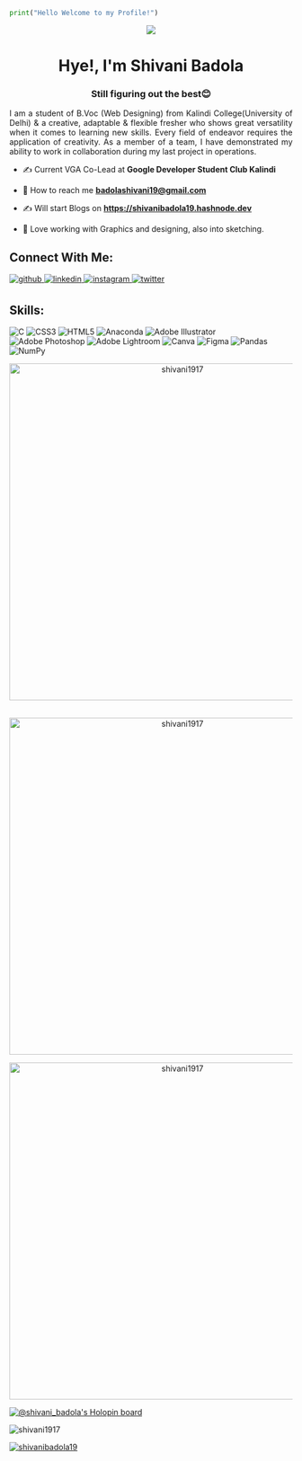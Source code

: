 ```python
print("Hello Welcome to my Profile!")
```
<div align="center">

  <img src='https://avataaars.io/?avatarStyle=Transparent&topType=LongHairCurvy&accessoriesType=Round&hairColor=Black&facialHairType=Blank&clotheType=BlazerSweater&eyeType=Default&eyebrowType=Default&mouthType=Default&skinColor=Light'/>
  
  <h1>Hye!, I'm Shivani Badola</h1>
  <h3>Still figuring out the best😊</h3>

</div>

<p align="justify">I am a student of B.Voc (Web Designing) from Kalindi College(University of Delhi) & a creative, adaptable & flexible fresher who shows great versatility when it comes to learning new skills. Every field of endeavor requires the application of creativity. As a member of a team, I have demonstrated my ability to work in collaboration during my last project in operations.</p>


- ✍️ Current VGA Co-Lead at **Google Developer Student Club Kalindi**

- 📧 How to reach me **badolashivani19@gmail.com**

- ✍️ Will start Blogs on **https://shivanibadola19.hashnode.dev**

- 🐶 Love working with Graphics and designing, also into sketching. 

## Connect With Me:
<div align="left">
<a href="https://github.com/Shivani1917" target="_blank">
<img src=https://img.shields.io/badge/github-%2324292e.svg?&style=for-the-badge&logo=github&logoColor=white alt=github style="margin-bottom: 5px;" />
</a>
<a href="https://linkedin.com/in/shivani-badola-659aba221" target="_blank">
<img src=https://img.shields.io/badge/linkedin-%231E77B5.svg?&style=for-the-badge&logo=linkedin&logoColor=white alt=linkedin style="margin-bottom: 5px;" />
</a>
<a href="https://instagram.com/shivani_badola19" target="_blank">
<img src=https://img.shields.io/badge/instagram-%23000000.svg?&style=for-the-badge&logo=instagram&logoColor=white alt=instagram style="margin-bottom: 5px;" />
</a>
<a href="https://twitter.com/ShivaniBadola19" target="_blank">
<img src=https://img.shields.io/badge/twitter-%2300acee.svg?&style=for-the-badge&logo=twitter&logoColor=white alt=twitter style="margin-bottom: 5px;" >
</a>  
</div>   

## Skills:
![C](https://img.shields.io/badge/c-%2300599C.svg?style=for-the-badge&logo=c&logoColor=white) ![CSS3](https://img.shields.io/badge/css3-%231572B6.svg?style=for-the-badge&logo=css3&logoColor=white) ![HTML5](https://img.shields.io/badge/html5-%23E34F26.svg?style=for-the-badge&logo=html5&logoColor=white) ![Anaconda](https://img.shields.io/badge/Anaconda-%2344A833.svg?style=for-the-badge&logo=anaconda&logoColor=white) ![Adobe Illustrator](https://img.shields.io/badge/adobeillustrator-%23FF9A00.svg?style=for-the-badge&logo=adobeillustrator&logoColor=white) ![Adobe Photoshop](https://img.shields.io/badge/adobephotoshop-%2331A8FF.svg?style=for-the-badge&logo=adobephotoshop&logoColor=white) ![Adobe Lightroom](https://img.shields.io/badge/Adobe%20Lightroom-31A8FF.svg?style=for-the-badge&logo=Adobe%20Lightroom&logoColor=white) ![Canva](https://img.shields.io/badge/Canva-%2300C4CC.svg?style=for-the-badge&logo=Canva&logoColor=white) 	![Figma](https://img.shields.io/badge/figma-%23F24E1E.svg?style=for-the-badge&logo=figma&logoColor=white) ![Pandas](https://img.shields.io/badge/pandas-%23150458.svg?style=for-the-badge&logo=pandas&logoColor=white) ![NumPy](https://img.shields.io/badge/numpy-%23013243.svg?style=for-the-badge&logo=numpy&logoColor=white)


<p align="center"><img width="600px" src="https://github-readme-stats.vercel.app/api/top-langs?username=shivani1917&show_icons=true&locale=en&layout=compact" alt="shivani1917" /></p>

<p align="center">&nbsp;<img align="center" width="600px" src="https://github-readme-stats.vercel.app/api?username=shivani1917&show_icons=true&locale=en" alt="shivani1917" /></p>

<p align="center"><img align="center" width="600px" src="https://github-readme-streak-stats.herokuapp.com/?user=shivani1917&" alt="shivani1917" /></p>
 

[![@shivani_badola's Holopin board](https://holopin.me/shivani_badola)](https://holopin.io/@shivani_badola)


<p align="left"> <img src="https://komarev.com/ghpvc/?username=shivani1917&label=Profile%20views&color=0e75b6&style=flat" alt="shivani1917" /> </p>

<p align="left"> <a href="https://twitter.com/shivanibadola19" target="blank"><img src="https://img.shields.io/twitter/follow/shivanibadola19?logo=twitter&style=for-the-badge" alt="shivanibadola19" /></a> </p>

